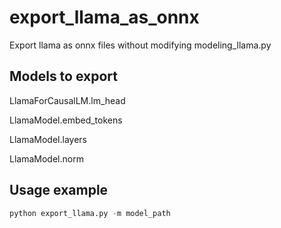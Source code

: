 # export_llama_as_onnx
Export llama as onnx files without modifying modeling_llama.py

## Models to export

LlamaForCausalLM.lm_head

LlamaModel.embed_tokens

LlamaModel.layers

LlamaModel.norm



## Usage example

```python
python export_llama.py -m model_path
```

